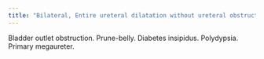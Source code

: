 ```yaml
---
title: "Bilateral, Entire ureteral dilatation without ureteral obstruction?"
---
```

Bladder outlet obstruction. Prune-belly. Diabetes insipidus. Polydypsia. Primary megaureter.

